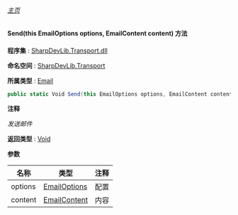 ###### [主页](./Index.md "主页")

#### Send(this EmailOptions options, EmailContent content) 方法

**程序集** : [SharpDevLib.Transport.dll](./SharpDevLib.Transport.assembly.md "SharpDevLib.Transport.dll")

**命名空间** : [SharpDevLib.Transport](./SharpDevLib.Transport.namespace.md "SharpDevLib.Transport")

**所属类型** : [Email](./SharpDevLib.Transport.Email.md "Email")

``` csharp
public static Void Send(this EmailOptions options, EmailContent content)
```

**注释**

*发送邮件*



**返回类型** : [Void](https://learn.microsoft.com/en-us/dotnet/api/system.void "Void")


**参数**

|名称|类型|注释|
|---|---|---|
|options|[EmailOptions](./SharpDevLib.Transport.EmailOptions.md "EmailOptions")|配置|
|content|[EmailContent](./SharpDevLib.Transport.EmailContent.md "EmailContent")|内容|


